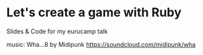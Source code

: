 Let's create a game with Ruby
========

Slides & Code for my eurucamp talk

music: Wha...8 by Midipunk
https://soundcloud.com/midipunk/wha


